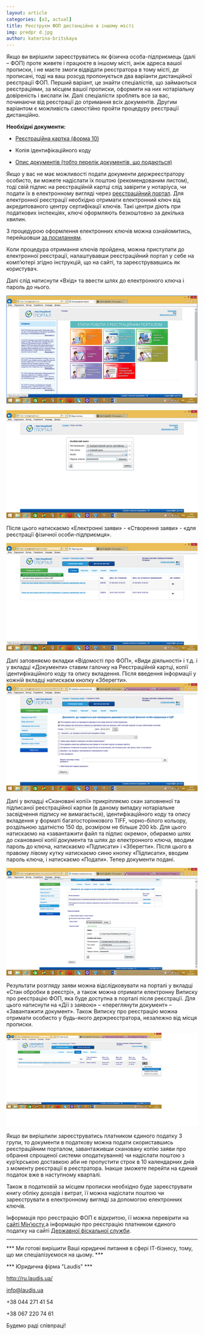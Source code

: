 ```yaml
---
layout: article
categories: [a3, actual]
title: Реєструєм ФОП дистанційно в іншому місті 
img: predpr d.jpg
author: katerina-britskaya
--- 
```

Якщо ви вирішили зареєструватись як фізична особа-підприємець (далі – ФОП) проте живете і працюєте в іншому місті, аніж адреса вашої прописки, і не маєте змоги відвідати реєстратора в тому місті, де прописані, тоді на ваш розсуд пропонується два варіанти 
дистанційної реєстрації ФОП. Перший варіант, це знайти спеціалістів, що займаються реєстраціями, за місцем вашої прописки, 
оформити на них нотаріальну довіреність і вислати їм. Далі спеціалісти зроблять все за вас, починаючи від реєстрації до
отримання всіх документів. Другим варіантом є можливість самостійно пройти процедуру реєстрації дистанційно. 

**Необхідні документи:** 

* [Реєстраційна картка (форма 10)](/pdf/Форма%2010.doc)

* Копія ідентифікаційного коду

* [Опис документів (тобто перелік документів, що подаються)](/pdf/Опис%20вкладення.docx)

Якщо у вас не має можливості подати документи держреєстратору особисто, ви можете надіслати їх поштою (рекомендованим листом), 
тоді свій підпис на реєстраційній картці слід завірити у нотаріуса, чи подати їх  в електронному вигляді через [реєстраційний
портал](http://rp.irc.gov.ua). Для електронної реєстрації необхідно отримати електронний ключ від акредитованого центру 
сертифікації ключів. Такі центри діють при податкових інспекціях, ключі оформляють безкоштовно за декілька хвилин. 

З процедурою оформлення електронних ключів можна ознайомитись, перейшовши [за посиланням](http://www.acskidd.gov.ua/r_kor).

Коли процедура отримання ключів пройдена, можна приступати до електронної реєстрації, налаштувавши реєстраційний портал у 
себе на комп’ютері згідно інструкцій, що на сайті, та зареєструвавшись як користувач.

Далі слід натиснути «Вхід» та ввести шлях до електронного ключа і пароль до нього.

![/images/Perw%20skrin%20K.png](/images/Perw%20skrin%20K.png)

![/images/2skr%20K.png](/images/2skr%20K.png)
 
 
Після цього натискаємо «Електронні заяви» - «Створення заяви» - «для реєстрації фізичної особи-підприємця».

![/images/3%20skrK.png](/images/3%20skrK.png)
 
Далі заповняємо вкладки «Відомості про ФОП», «Види діяльності» і т.д. і у вкладці «Документи» ставим галочку на
Реєстраційній картці, копії ідентифікаційного коду та опису вкладення. Після введення інформації у кожній вкладці 
натискаєм кнопку «Зберегти».
 ![/images/reyestrport.png](/images/reyestrport.png)

Далі у вкладці  «Скановані копії»  прикріпляємо скан заповненої та підписаної  реєстраційної картки (в даному випадку
нотаріальне засвідчення підпису не вимагається), ідентифікаційного коду та опису вкладення у форматі  багатосторінкового 
TIFF, чорно-білого кольору, роздільною здатністю 150 dp, розміром не більше 200 kb. Для цього натискаємо на «завантажити файл 
та підпис окремо», обираємо шлях до сканованої копії документа та шлях до електронного ключа, вводим пароль до ключа, 
натискаємо «Підписати» і «Зберегти». Після цього в правому лівому кутку натискаємо синю кнопку «Підписати», вводим пароль 
ключа, і натискаємо «Подати». Тепер документи подані.

![/images/5skrK.png](/images/5skrK.png)
 
Результати розгляду заяви можна відслідковувати на порталі у вкладці «Стан обробки в реєстрі», а також можна отримати 
електронну Виписку про реєстрацію ФОП, яка буде доступна в порталі після реєстрації.  Для цього натиснути на «Дії з заявою» –
«переглянути документ» – «Завантажити документ». Також Виписку про реєстрацію можна отримати особисто у будь-якого 
держреєстратора, незалежно від місця прописки.

![/images/6skrK.png](/images/6skrK.png)

Якщо ви вирішлили зареєструватись платником єдиного податку 3 групи, то документи в податкову можна подати скориставшись
реєстраційним порталом, завантаживши скановану копію заяви про обрання спрощеної системи оподаткування) чи надіслати поштою 
з кур’єрською доставкою аби не пропустити строк в 10 календарних днів з моменту реєстрації в реєстратора. Інакше зможете 
перейти на єдиний податок вже в наступному кварталі. 

Також в податковій за місцем прописки необхідно буде зареєструвати книгу
обліку доходів і витрат, її можна надіслати поштою чи зареєструвати в електронному вигляді за допомогою електронних ключів.

Інформація про реєстрацію ФОП є відкритою, її можна перевірити на [сайті Мін’юсту](https://usr.minjust.gov.ua/ua/freesearch),а інформацію про реєстрацію платником єдиного податку на сайті [Державної фіскальної служби](http://www.sfs.gov.ua/rpep).
_____________
*** Ми готові вирішити Ваші юридичні питання в сфері IT-бізнесу, тому, що ми спеціалізуємося на цьому. ***

*** Юридична фірма "Laudis" ***

http://ru.laudis.ua/

info@laudis.ua

+38 044 271 41 54

+38 067 220 74 61

Будемо раді співпраці!
